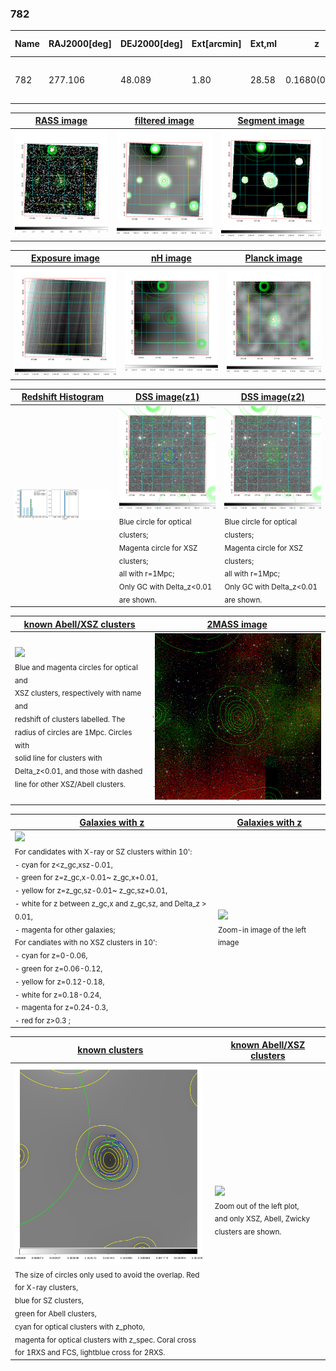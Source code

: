 <div STYLE="page-break-after: always;"></div>

### 782

|Name|RAJ2000[deg]|DEJ2000[deg] |Ext[arcmin]| Ext,ml | z | z_src| C|GC(XSZ,Delta_z<0.01)| GC(OPT,Delta_z<0.01)|GC| R_sig[arcmin] | R500[arcmin] | R500[Mpc]| CRsig[c/s] | CR500[c/s] |L500[1E44 erg/s]|F500[1E-12 erg/s/cm^2]| M500[1E14 Msun]|Tx[keV]|Cnt_sig|Beta|Rc[arcmin]|Comment|Alias|
|---|---|---|---|---|---|------|---|--------|---------|----------|---|---|---|---|---|---|---|---|---|---|---|---|---|---|
|782| 277.106| 48.089| 1.80| 28.58| 0.1680(0.000)| z_xsz| B| PSZ2, Tar| N, W| N, PSZ2, Tar, W| 8.312| 4.945| 0.852| 0.061(0.017)| 0.057(0.016)| 0.793(0.112)| 1.015(0.143)| 2.07(0.14)| 3.54(0.16)| 86.1| 0.866(-0.137+0.094)| 3.360(-0.779+0.577)| -| k172|

|[RASS image](../image/782/782_img.pdf)|[filtered image](../image/782/782_fil.pdf)|[Segment image](../image/782/782_seg.pdf)|
|-------------------|--------------------|-------------------|
| <img src="../image/782/782_img.png" width="300">  | <img src="../image/782/782_fil.png" width="300">   | <img src="../image/782/782_seg.png" width="300">  |

|[Exposure image](../image/782/782_mex.pdf)| [nH image](../image/782/782_nh.pdf)| [Planck image](../image/782/782_p.pdf)|
|-------------------|--------------------|-------------------|
|<img src="../image/782/782_mex.png" width="300">   | <img src="../image/782/782_nh.png" width="300">    | <img src="../image/782/782_p.png" width="300"> |

|[Redshift Histogram](../image/782/782_zg.pdf) | [DSS image(z1)](../image/782/782_dss_z1.pdf)      |  [DSS image(z2)](../image/782/782_dss_z2.pdf)    |
|-------------------|--------------------|-------------------|
|<img src="../image/782/782_zg.png" width="300"> |<img src="../image/782/782_dss_z1.png" width="300"> <sub><br>Blue circle for optical clusters; <br>Magenta circle for XSZ clusters; <br>all with r=1Mpc; <br>Only GC with Delta_z<0.01 are shown. </sub>| <img src="../image/782/782_dss_z2.png" width="300"><sub><br>Blue circle for optical clusters; <br>Magenta circle for XSZ clusters; <br>all with r=1Mpc; <br>Only GC with Delta_z<0.01 are shown. </sub> |

|[known Abell/XSZ clusters](../image/782/782_m.pdf) | [2MASS image](../image/782/782_2mass.pdf)      |
|-------------------|-------------------|
|<img src=../image/782/782_m.png width="300"> <br><sub>Blue and magenta circles for optical and <br>XSZ clusters, respectively with name and <br>redshift of clusters labelled. The <br>radius of circles are 1Mpc. Circles with <br>solid line for clusters with <br>Delta_z<0.01, and those with dashed <br>line for other XSZ/Abell clusters.        </sub>|<img src="../image/782/782_2mass.png" width="300">  |

|[Galaxies with z](../image/782/782_opt_ned.pdf) |[Galaxies with z](../image/782/782_opt_ned_zoom.pdf) |
|-------------------|-------------------|
| <img src=../image/782/782_opt_ned.png width="300"> <br><sub> For candidates with X-ray or SZ clusters within 10': <br> - cyan for z<z_gc,xsz-0.01, <br> - green for z=z_gc,x-0.01~ z_gc,x+0.01, <br> - yellow for z=z_gc,sz-0.01~ z_gc,sz+0.01, <br> - white for z between z_gc,x and z_gc,sz, and Delta_z > 0.01, <br> - magenta for other galaxies; <br>For candiates with no XSZ clusters in 10': <br> - cyan for z=0-0.06, <br> - green for z=0.06-0.12, <br> - yellow for z=0.12-0.18, <br> - white for z=0.18-0.24, <br> - magenta for z=0.24-0.3, <br> - red for z>0.3 ;  </sub>|<img src=../image/782/782_opt_ned_zoom.png width="300">  <br><sub> Zoom-in image of the left image</sub>|

|[known clusters](../image/782/782_gc.pdf) |[known Abell/XSZ clusters](../image/782/782_gc_large.pdf) |
|-------------------|-------------------|
| <img src=../image/782/782_gc.png width="300"> <br><sub> The size of circles only used to avoid the overlap. Red for X-ray clusters, <br> blue for SZ clusters, <br> green for Abell clusters, <br> cyan for optical clusters with z_photo, <br> magenta for optical clusters with z_spec. Coral cross for 1RXS and FCS, lightblue cross for 2RXS. </sub>|<img src=../image/782/782_gc_large.png width="300"> <br><sub> Zoom out of the left plot, <br> and only XSZ, Abell, Zwicky clusters are shown. </sub> |




